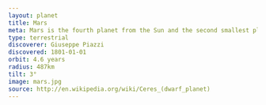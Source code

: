 ```yaml
---
layout: planet
title: Mars
meta: Mars is the fourth planet from the Sun and the second smallest planet in the Solar System.
type: terrestrial
discoverer: Giuseppe Piazzi
discovered: 1801-01-01
orbit: 4.6 years
radius: 487km
tilt: 3°
image: mars.jpg
source: http://en.wikipedia.org/wiki/Ceres_(dwarf_planet)
---
```

